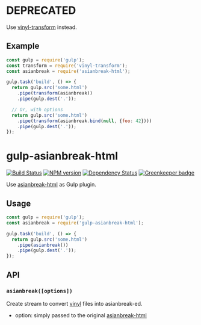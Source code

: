 # DEPRECATED

Use [vinyl-transform](https://www.npmjs.com/package/vinyl-transform) instead.

## Example

```js
const gulp = require('gulp');
const transform = require('vinyl-transform');
const asianbreak = require('asianbreak-html');

gulp.task('build', () => {
  return gulp.src('some.html')
    .pipe(transform(asianbreak))
    .pipe(gulp.dest('.'));

  // Or, with options
  return gulp.src('some.html')
    .pipe(transform(asianbreak.bind(null, {foo: 42})))
    .pipe(gulp.dest('.'));
});
```

# gulp-asianbreak-html

[![Build Status][travis-image]][travis-url]
[![NPM version][npm-image]][npm-url]
[![Dependency Status][gemnasium-image]][gemnasium-url]
[![Greenkeeper badge](https://badges.greenkeeper.io/hakatashi/gulp-asianbreak-html.svg)](https://greenkeeper.io/)

[travis-image]: https://travis-ci.org/hakatashi/gulp-asianbreak-html.svg?branch=master
[travis-url]: https://travis-ci.org/hakatashi/gulp-asianbreak-html
[npm-image]: https://badge.fury.io/js/gulp-asianbreak-html.svg
[npm-url]: https://www.npmjs.com/package/gulp-asianbreak-html
[gemnasium-image]: https://gemnasium.com/hakatashi/gulp-asianbreak-html.svg
[gemnasium-url]: https://gemnasium.com/hakatashi/gulp-asianbreak-html

Use [asianbreak-html][asianbreak-html] as Gulp plugin.

[asianbreak-html]: https://github.com/hakatashi/asianbreak-html

## Usage

```js
const gulp = require('gulp');
const asianbreak = require('gulp-asianbreak-html');

gulp.task('build', () => {
  return gulp.src('some.html')
    .pipe(asianbreak())
    .pipe(gulp.dest('.'));
});
```

## API

### `asianbreak([options])`

Create stream to convert [vinyl][vinyl] files into asianbreak-ed.

[vinyl]: https://github.com/gulpjs/vinyl

* option: simply passed to the original [asianbreak-html][asianbreak-html]

